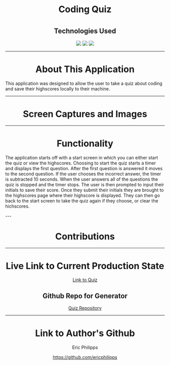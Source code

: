 <h1 align="center">Coding Quiz</h1>
<h1 align="center"></h1>
<h2 align="center">Technologies Used</h1>
<p align="center">
    <img src="https://img.shields.io/badge/HTML-orange" />
    <img src="https://img.shields.io/badge/CSS-blue" />
    <img src="https://img.shields.io/badge/JavaScript-red"  />
</p>

---

<h1 align="center">About This Application</h1>

This application was designed to allow the user to take a quiz about coding and save their highscores locally to their machine.

---

<h1 align="center">Screen Captures and Images</h1>


---

<h1 align="center">Functionality</h1>

<p>The application starts off with a start screen in which you can either start the quiz or view the highscores. Choosing to start the quiz starts a timer and displays the first question. After the first question is answered it moves to the second question. If the user chooses the incorrect answer, the timer is subtracted 10 seconds. When the user answers all of the questions the quiz is stopped and the timer stops. The user is then prompted to input their initials to save their score. Once they submit their initials they are brought to the highscores page where their highscore is displayed. They can then go back to the start screen to take the quiz again if they choose, or clear the hichscores.</p>
---

<h1 align="center">Contributions</h1>



---

<h1 align="center">Live Link to Current Production State</h1>

<p align="center"><a href="https://ericphilipps.github.io/Coding-Quiz/">Link to Quiz</a></p>

<h2 align="center">Github Repo for Generator</h2>
<p align="center"><a href="https://github.com/EricPhilipps/Coding-Quiz">Quiz Repository</a></p>

---

<h1 align="center">Link to Author's Github</h1>

<p align="center">Eric Philipps</p>
<p align="center"><a href="https://github.com/ericphilipps">https://github.com/ericphilipps</a></p>